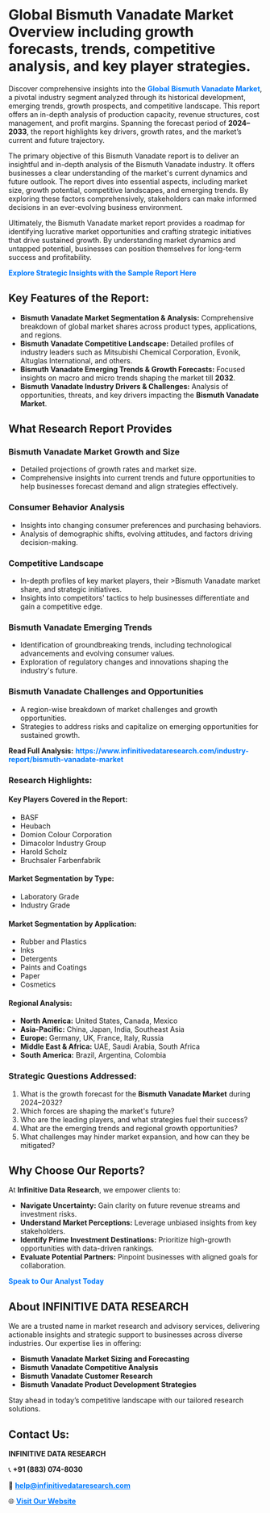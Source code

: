 <h1>Global Bismuth Vanadate Market Overview including growth forecasts, trends, competitive analysis, and key player strategies.</h1>
<p>
Discover comprehensive insights into the 
<a href="https://www.infinitivedataresearch.com/industry-report/bismuth-vanadate-market" rel="dofollow" style="color: #007BFF; text-decoration: none;"><strong>Global Bismuth Vanadate Market</strong></a>, a pivotal industry segment analyzed through its historical development, emerging trends, growth prospects, and competitive landscape. This report offers an in-depth analysis of production capacity, revenue structures, cost management, and profit margins. Spanning the forecast period of <strong>2024–2033</strong>, the report highlights key drivers, growth rates, and the market’s current and future trajectory.
</p>
<p>
The primary objective of this Bismuth Vanadate report is to deliver an insightful and in-depth analysis of the Bismuth Vanadate industry. It offers businesses a clear understanding of the market's current dynamics and future outlook. The report dives into essential aspects, including market size, growth potential, competitive landscapes, and emerging trends. By exploring these factors comprehensively, stakeholders can make informed decisions in an ever-evolving business environment.
</p>
<p>
Ultimately, the Bismuth Vanadate market report provides a roadmap for identifying lucrative market opportunities and crafting strategic initiatives that drive sustained growth. By understanding market dynamics and untapped potential, businesses can position themselves for long-term success and profitability.
</p>
<p>
<a href="https://www.infinitivedataresearch.com/request-sample/reportId=106078" style="color: #007BFF; text-decoration: none;"><strong>Explore Strategic Insights with the Sample Report Here</strong></a>
</p>

<h2>Key Features of the Report:</h2>
<ul>
<li><strong>Bismuth Vanadate Market Segmentation & Analysis:</strong> Comprehensive breakdown of global market shares across product types, applications, and regions.</li>
<li><strong>Bismuth Vanadate Competitive Landscape:</strong> Detailed profiles of industry leaders such as Mitsubishi Chemical Corporation, Evonik, Altuglas International, and others.</li>
<li><strong>Bismuth Vanadate Emerging Trends & Growth Forecasts:</strong> Focused insights on macro and micro trends shaping the market till <strong>2032</strong>.</li>
<li><strong>Bismuth Vanadate Industry Drivers & Challenges:</strong> Analysis of opportunities, threats, and key drivers impacting the <strong>Bismuth Vanadate Market</strong>.</li>
</ul>

<h2>What Research Report Provides</h2>
<h3>Bismuth Vanadate Market Growth and Size</h3>
<ul>
<li>Detailed projections of growth rates and market size.</li>
<li>Comprehensive insights into current trends and future opportunities to help businesses forecast demand and align strategies effectively.</li>
</ul>

<h3>Consumer Behavior Analysis</h3>
<ul>
<li>Insights into changing consumer preferences and purchasing behaviors.</li>
<li>Analysis of demographic shifts, evolving attitudes, and factors driving decision-making.</li>
</ul>

<h3>Competitive Landscape</h3>
<ul>
<li>In-depth profiles of key market players, their >Bismuth Vanadate market share, and strategic initiatives.</li>
<li>Insights into competitors' tactics to help businesses differentiate and gain a competitive edge.</li>
</ul>

<h3>Bismuth Vanadate Emerging Trends</h3>
<ul>
<li>Identification of groundbreaking trends, including technological advancements and evolving consumer values.</li>
<li>Exploration of regulatory changes and innovations shaping the industry's future.</li>
</ul>

<h3>Bismuth Vanadate Challenges and Opportunities</h3>
<ul>
<li>A region-wise breakdown of market challenges and growth opportunities.</li>
<li>Strategies to address risks and capitalize on emerging opportunities for sustained growth.</li>
</ul>
<p><strong>Read Full Analysis:</strong> <a href="https://www.infinitivedataresearch.com/industry-report/bismuth-vanadate-market" rel="dofollow" style="color: #007BFF; text-decoration: none;"><strong>https://www.infinitivedataresearch.com/industry-report/bismuth-vanadate-market</strong></a></p>
<h3>Research Highlights:</h3>
<h4>Key Players Covered in the Report:</h4>
<ul><li>BASF</li><li>Heubach</li><li>Domion Colour Corporation</li><li>Dimacolor Industry Group</li><li>Harold Scholz</li><li>Bruchsaler Farbenfabrik</li></ul>
<h4>Market Segmentation by Type:</h4>
<ul><li>Laboratory Grade</li><li>Industry Grade</li></ul>
<h4>Market Segmentation by Application:</h4>
<ul><li>Rubber and Plastics</li><li>Inks</li><li>Detergents</li><li>Paints and Coatings</li><li>Paper</li><li>Cosmetics</li></ul>

<h4>Regional Analysis:</h4>
<ul>
<li><strong>North America:</strong> United States, Canada, Mexico</li>
<li><strong>Asia-Pacific:</strong> China, Japan, India, Southeast Asia</li>
<li><strong>Europe:</strong> Germany, UK, France, Italy, Russia</li>
<li><strong>Middle East & Africa:</strong> UAE, Saudi Arabia, South Africa</li>
<li><strong>South America:</strong> Brazil, Argentina, Colombia</li>
</ul>

<h3>Strategic Questions Addressed:</h3>
<ol>
<li>What is the growth forecast for the <strong>Bismuth Vanadate Market</strong> during 2024–2032?</li>
<li>Which forces are shaping the market's future?</li>
<li>Who are the leading players, and what strategies fuel their success?</li>
<li>What are the emerging trends and regional growth opportunities?</li>
<li>What challenges may hinder market expansion, and how can they be mitigated?</li>
</ol>

<h2>Why Choose Our Reports?</h2>
<p>At <strong>Infinitive Data Research</strong>, we empower clients to:</p>
<ul>
<li><strong>Navigate Uncertainty:</strong> Gain clarity on future revenue streams and investment risks.</li>
<li><strong>Understand Market Perceptions:</strong> Leverage unbiased insights from key stakeholders.</li>
<li><strong>Identify Prime Investment Destinations:</strong> Prioritize high-growth opportunities with data-driven rankings.</li>
<li><strong>Evaluate Potential Partners:</strong> Pinpoint businesses with aligned goals for collaboration.</li>
</ul>
<p><a href="https://www.infinitivedataresearch.com/industry-report/bismuth-vanadate-market" rel="dofollow" style="color: #007BFF; text-decoration: none;"><strong>Speak to Our Analyst Today</strong></a></p>

<h2>About INFINITIVE DATA RESEARCH</h2>
<p>We are a trusted name in market research and advisory services, delivering actionable insights and strategic support to businesses across diverse industries. Our expertise lies in offering:</p>
<ul>
<li><strong>Bismuth Vanadate Market Sizing and Forecasting</strong></li>
<li><strong>Bismuth Vanadate Competitive Analysis</strong></li>
<li><strong>Bismuth Vanadate Customer Research</strong></li>
<li><strong>Bismuth Vanadate Product Development Strategies</strong></li>
</ul>
<p>Stay ahead in today’s competitive landscape with our tailored research solutions.</p>

<h2>Contact Us:</h2>
<p><strong>INFINITIVE DATA RESEARCH</strong></p>
<p>📞 <strong>+91 (883) 074-8030</strong></p>
<p>📧 <strong><a href="mailto:help@infinitivedataresearch.com" style="color: #007BFF;">help@infinitivedataresearch.com</a></strong></p>
<p>🌐 <strong><a href="https://www.infinitivedataresearch.com" rel="dofollow" style="color: #007BFF;">Visit Our Website</a></strong></p>